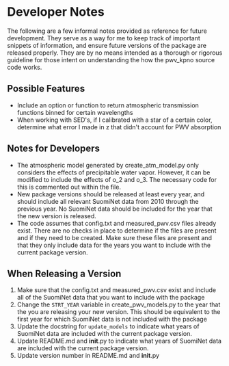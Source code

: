 # Developer Notes

The following are a few informal notes provided as reference for future
development. They serve as a way for me to keep track of important snippets
of information, and ensure future versions of the package are released
properly. They are by no means intended as a thorough or rigorous guideline
for those intent on understanding the how the pwv_kpno source code works.

## Possible Features

- Include an option or function to return atmospheric transmission functions
  binned for certain wavelengths
- When working with SED's, if I calibrated with a star of a certain color,
  determine what error I made in z that didn't account for PWV absorption

## Notes for Developers

- The atmospheric model generated by create_atm_model.py only considers the
  effects of precipitable water vapor. However, it can be modified to include
  the effects of o_2 and o_3. The necessary code for this is commented out
  within the file.
- New package versions should be released at least every year, and should
  include all relevant SuomiNet data from 2010 through the previous year. No
  SuomiNet data should be included for the year that the new version is
  released.
- The code assumes that config.txt and measured_pwv.csv files already exist.
  There are no checks in place to determine if the files are present and if they
  need to be created. Make sure these files are present and that they only include
  data for the years you want to include with the current package version.

## When Releasing a Version

1)  Make sure that the config.txt and measured_pwv.csv exist and include all
    of the SuomiNet data that you want to include with the package
2)  Change the `STRT_YEAR` variable in create_pwv_models.py to the year that the
    you are releasing your new version. This should be equivalent to the first
    year for which SuomiNet data is not included with the package
3)  Update the docstring for `update_models` to indicate what years of SuomiNet
    data are included with the current package version.
4)  Update README.md and __init__.py to indicate what years of SuomiNet data
    are included with the current package version.
5)  Update version number in README.md and __init__.py
